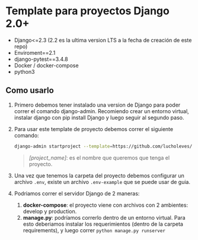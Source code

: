 # Template para proyectos Django 2.0+

* Django<=2.3 (2.2 es la ultima version LTS a la fecha de creación de este repo)
* Enviroment==2.1
* django-pytest==3.4.8
* Docker / docker-compose
* python3

## Como usarlo

1. Primero debemos tener instalado una version de Django para poder correr el comando django-admin. Recomiendo crear un entorno virtual, instalar django con pip install Django y luego seguir al segundo paso.

2. Para usar este template de proyecto debemos correr el siguiente comando:

    ```bash
    django-admin startproject --template=https://github.com/lucholeves/django-project-template/archive/master.zip [project_name]
    ```

    > _[project_name]_: es el nombre que queremos que tenga el proyecto.

3. Una vez que tenemos la carpeta del proyecto debemos configurar un archivo `.env`, existe un archivo `.env-example` que se puede usar de guia.

4. Podriamos correr el servidor Django de 2 maneras:

   1. **docker-compose**: el proyecto viene con archivos con 2 ambientes: develop y production.
   2. **manage.py**: podríamos correrlo dentro de un entorno virtual. Para esto deberiamos instalar los requerimientos (dentro de la carpeta requirements), y luego correr `python manage.py runserver`
